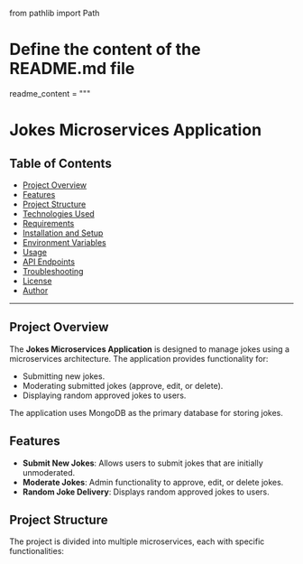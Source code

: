 from pathlib import Path

# Define the content of the README.md file
readme_content = """
# Jokes Microservices Application

## Table of Contents
- [Project Overview](#project-overview)
- [Features](#features)
- [Project Structure](#project-structure)
- [Technologies Used](#technologies-used)
- [Requirements](#requirements)
- [Installation and Setup](#installation-and-setup)
- [Environment Variables](#environment-variables)
- [Usage](#usage)
- [API Endpoints](#api-endpoints)
- [Troubleshooting](#troubleshooting)
- [License](#license)
- [Author](#author)

---

## Project Overview
The **Jokes Microservices Application** is designed to manage jokes using a microservices architecture. The application provides functionality for:
- Submitting new jokes.
- Moderating submitted jokes (approve, edit, or delete).
- Displaying random approved jokes to users.

The application uses MongoDB as the primary database for storing jokes.

## Features
- **Submit New Jokes**: Allows users to submit jokes that are initially unmoderated.
- **Moderate Jokes**: Admin functionality to approve, edit, or delete jokes.
- **Random Joke Delivery**: Displays random approved jokes to users.

## Project Structure
The project is divided into multiple microservices, each with specific functionalities:

